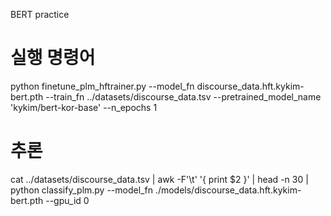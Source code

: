 BERT practice

# 실행 명령어
python finetune_plm_hftrainer.py --model_fn discourse_data.hft.kykim-bert.pth --train_fn ../datasets/discourse_data.tsv --pretrained_model_name 'kykim/bert-kor-base' --n_epochs 1

# 추론
cat ../datasets/discourse_data.tsv | awk -F'\t' '{ print $2 }' | head -n 30 | python classify_plm.py --model_fn ./models/discourse_data.hft.kykim-bert.pth --gpu_id 0

